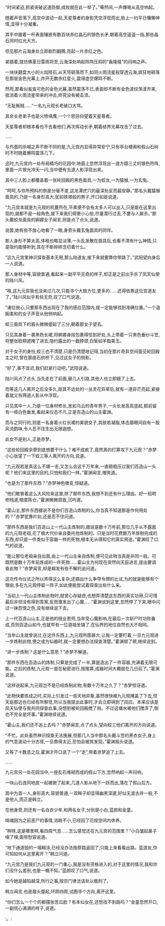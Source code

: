 
“时间紧迫,抓紧突破这道防御,成败就在此一举了。”蓦然间,一声爆喝从高空响起。

随着声音落下,高空中波动一起,天星尊者的身影凭空浮现而出,脸上一扫平日慵懒神情,显得十分凝重。

其手中握着一杆表面镶嵌有数百块赤红晶石的银色长矛,朝着高空遥遥一指,那些晶石同时红光大方。

但见那片云海身处立即剧烈翻腾,亮起一片赤红之色。

紧接着,就仿佛夏日雷雨将至,云海深处响起阵阵压抑的“轰隆隆”的闷响之声。

一块块磨盘大小的火焰陨石,从天穹砸落而下,如同火雨流星般穿透云海,疯狂地砸落在那层金色光幕上,炸开无数赤红星火,震得虚空爆鸣不断。

然而,那看似岌岌可危的金色光幕,虽然震荡不已,表面却不断有金色波纹荡漾开来,抵消着火雨流星带来的冲击,终究没有被击溃。

“无耻叛贼……”一名九元观长老破口大骂。

其余长老弟子也是义愤填膺,一个个怒目仰望着天星尊者。

天星尊者却根本看也不去看他们,再次挥动长矛,朝着结界光幕攻击了过去。

……

与外面的杀喊之声不断不同的是,九元宫内显得异常安宁,只有亭台楼阁和假山石树时不时随着爆鸣震荡几下。

这时,九元宫内一处布局精巧的花园中,地面上忽然浮现出一道方圆三丈的银色符阵,里面一片银光冲天一闪,当中便有五道人影浮现出来。

其中三人脸上都覆盖着一张轮回殿的黑色面具,一为蛟龙,一为猿猴,一为玄兔。

“呵呵,与你所预料的倒是分毫不差,这龙潭虎穴的最深处反而最安静。”那名头戴猿猴面具的,乃是一名身形高大,犹如铁塔般的男子,开口如是说道。

“九元宫本就是九元观的机要所在,平素便不会有太多人可以出入,只是能在这里出现的,就都不是一般角色,接下来我们得更小心些,尽量潜行过去,不要与人厮杀。”那头戴蛟龙面具的婀娜女子闻言,则是点了点头,说道。

说罢,她有些不放心地看了一眼,身旁头戴玄兔面具的同伴。

那人身形不算太高,体格也略显淡薄,一头乱发散在面具后,也看不清有什么神情,只是隐约能够听到,其在不断碎碎念叨着什么。

“这九元宫里神识探查基本无用,那么陆道友,接下来就要靠你带路了。”武阳望向身后一人说道。

那人身材中等,容貌普通,看起来一副平平无奇的样子,却正是之前出手杀了凤天仙使的陆川风。

“唉,这九元宫我也没来过几次,只能寻个大致方位,更多的……还得依靠这位宫道友了。”陆川风似乎有些无奈,叹了口气说道。

“诸位放心,只要那东西出现在了我的感应范围内,就一定能够找到准确位置。”一个温婉柔和的女子声音从他侧响起。

蛟三面具下的眉头微微蹙起了三分,朝着那女子望去。

只见其身着一袭黑色长裙,将婀娜身段包裹得恰到好处,头上带着一只黑色垂纱斗笠,将整张脸颊遮掩了进去,隐约露出的一截脖颈,白皙如羊脂美玉。

对于女子的身份,蛟三也不清楚,只是仍清楚地记得,当初在那片奇异空间面见轮回殿主之时,曾在那座石拱桥下,见过这女子的侧影。

“好了,事不宜迟,我们赶紧行动吧。”武阳说道。

陆川风点了点头,当先走在了前面,替几人引路,其他人也立即跟了上去。

而等这几人离开之后没多久,距其不远处的一丛灵花异草后,就有一道异芒亮起,紧接着就又有两道人影从中浮现。

只见其中一人,乃是一位身材修长,发如乌云的青年男子,一头长发高高竖起,额前留有一绺白色垂发,看起来仪态不凡,正是百造山的山主霍渊。

而与之同行的,则是一名身着火红长裙的美貌女子,其肤若凝脂,体态眉眼间自有一股风流韵味,令人忍不住生出无限遐想。

此女不是别人,正是赤梦。

“这些轮回殿余孽到底想要干什么？难不成疯了,竟然真的打算攻下九元观？”赤梦小心张望了一下蛟三等人离开的方向,说道。

“九元观若是真这么不堪一击,又怎么会这千万年来,一直稳稳压过我们百造山一头呢？他们来这里的目的,只怕和我们一样。”霍渊闻言,嗤笑道。

“也是为了那件东西？”赤梦神色微变,惊疑道。

“他们敢冒着这么大风险来这里,除了那件东西,我想不到还有什么理由。好一招明修栈道,暗度陈仓。”霍渊微微颔首,沉吟道。

“霍山主,那件东西据说不是你们百造山炼制的么,你当真不知道那是作何用处的？”赤梦犹豫片刻,还是忍不住问道。

“那件东西是我们百造山上一代山主炼制的,据说是数十万年前,那位几乎从不露面的九元观老祖,花了极大代价亲自委托他炼制的。只是当时花费数万年炼制完成的东西,却只是一件类似于容器一样的死物,根本无从得知它的真实用途。”霍渊叹了口气的说道。

“能让那位老祖亲自出面,由上一代山主亲自炼制,便可见此物当真是非同一般。可既然是数十万年前炼成的一件死物……霍山主为何现在突然向天庭进言,提出要调查此物？”赤梦闻言,却是越发有些不解的追问道。

这次传令仪式之所以弄得这么复杂,还搞出什么争夺令牌的比试,为的就是能够有个理由,多在九元观停留一阵子,如此便能尝试着探查出些什么来。

“当初上一代山主炼制此物时,就曾心存疑虑,也想弄清楚这东西的真实功用,只可惜最后非但没有得到答案,反而激发出了心魔……”霍渊说到这里,忽然停了下来,眼中闪过一抹怨恨之色,没有继续说下去。

上一代百造山山主,正是他的授业恩师,当年受心魔影响,在最后一次斩尸时功败垂成,否则百造山如今,也就早有一位道祖坐镇了,在仙界的地位自然也大不相同。

“当年山主就曾说过,在这件东西上,九元观所图甚大,让我一定要盯着,一旦九元观进一步炼制此物,使之成为仙器时,就一定要想办法探查清楚。”霍渊顿了顿,继续说到。

“进一步炼制？这是什么意思？”赤梦不解道。

“那件东西在百造山的炼制,只算是完成了一半,算是造出了一件容器,充满着无限可能。之后的炼制,九元观一直在秘密进行,按推算,成器时间大概就在几日前了。”霍渊说道。

“这样说起来,九元观岂不是已经炼制此物,有数十万年之久了？”赤梦惊讶道。

“此物快要炼成之时,实际上引发过一些天地异象,虽然很快被九元观掩盖了下去,但天庭那边也已经有所察觉,所以当我提出此事时,才会立即得到了回应。本来应该是凤天仙使与我共同探查此事,没想到被轮回殿搅了局。不过这塘水被他们搅浑了,倒也不完全是坏事。”霍渊继续说道。

“霍山主,我们还不追上去吗？”赤梦闻言,点了点头,望向蛟三他们离开的方向说道。

“不忙。此处虽然神识探查无法施展,但那几人当中那名头戴斗笠的黑衣女子,身上的气息波动十分古怪,一旦靠得太近,恐怕会被其发现。”霍渊摇头说道。

又等了十数息之后,霍渊才开口说了一个“走”,带着赤梦追了上去。

……

九元宫另一处花园当中,一座乱石堆砌而成的假山下方,忽然响起一声闷响。

一块山石连同地皮一起被掀了起来,几道人影从地下一跃而出,落在了假山后方。

其中为首一人,身形高大,容貌普通,一双眸子却显得幽黑深邃,好似无波古井一般,不是他人,而正是韩立。

在他身旁,则还有一名白衣少年,和两名女子,分别是小白,蓝颜和金童。

啼魂因为之前恶尸的事情,消耗不小,已经回了花枝空间内休养。

“啊呀,这是哪里啊,看四周气息……怎么感觉还在九元宫的范围里？”小白皱起鼻子嗅了嗅,面带愁容说道。

“地下通道毁的一塌糊涂,已经没办法按原路返回了,只能上来看看出路。蓝道友,你可知如何从这里离开？”韩立问道。

“九元宫乃是我们九元观的一门重心,我是没有资格进入的,对于这里的情况,我和你们没什么差别,也是一概不知。”蓝颜叹了口气,说道。

如今她是越陷越深,所行之事,按宗门律法该处以极刑了。

韩立闻言,也是眉头蹙起,环顾四周,试图寻个方向,离开这里。

“你们怎么一个个的都摆张苦瓜脸？有本仙女在,还愁找不到路吗？”金童忽然开口,一副信心满满的样子,说道。

:。:
